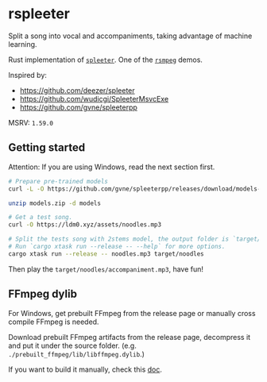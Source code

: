 # rspleeter

Split a song into vocal and accompaniments, taking advantage of machine learning.

Rust implementation of [`spleeter`](https://github.com/deezer/spleeter). One of the [`rsmpeg`](https://github.com/larksuite/rsmpeg) demos.

Inspired by:
- https://github.com/deezer/spleeter
- https://github.com/wudicgi/SpleeterMsvcExe
- https://github.com/gvne/spleeterpp

MSRV: `1.59.0`

## Getting started

Attention: If you are using Windows, read the next section first.

```bash
# Prepare pre-trained models
curl -L -O https://github.com/gvne/spleeterpp/releases/download/models-1.0/models.zip

unzip models.zip -d models

# Get a test song.
curl -O https://ldm0.xyz/assets/noodles.mp3

# Split the tests song with 2stems model, the output folder is `target/noodles`.
# Run `cargo xtask run --release -- --help` for more options.
cargo xtask run --release -- noodles.mp3 target/noodles
```

Then play the `target/noodles/accompaniment.mp3`, have fun!

## FFmpeg dylib

For Windows, get prebuilt FFmpeg from the release page or manually cross compile FFmpeg is needed.

Download prebuilt FFmpeg artifacts from the release page, decompress it and put it under the source folder. (e.g. `./prebuilt_ffmpeg/lib/libffmpeg.dylib`.)

If you want to build it manually, check this [doc](doc/build_ffmpeg_dylib_manually.md).
